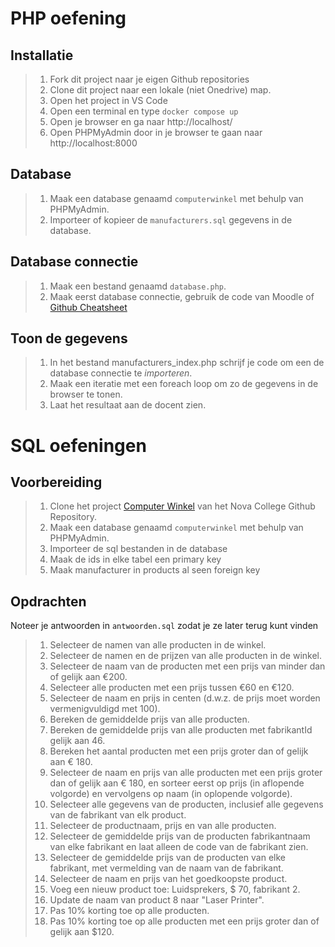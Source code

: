 # PHP oefening

## Installatie

> 1. Fork dit project naar je eigen Github repositories
> 2. Clone dit project naar een lokale (niet Onedrive) map.
> 3. Open het project in VS Code
> 4. Open een terminal en type `docker compose up`
> 5. Open je browser en ga naar http://localhost/
> 6. Open PHPMyAdmin door in je browser te gaan naar http://localhost:8000

## Database

> 1. Maak een database genaamd `computerwinkel` met behulp van PHPMyAdmin.
> 2. Importeer of kopieer de `manufacturers.sql` gegevens in de database.


## Database connectie

> 1. Maak een bestand genaamd `database.php`.
> 2. Maak eerst database connectie, gebruik de code van Moodle of [Github Cheatsheet](https://github.com/NOVA-college-Haarlem/Mysqli-cheatsheet)

## Toon de gegevens
> 1. In het bestand manufacturers_index.php schrijf je code om een de database connectie te *importeren*.
> 2. Maak een iteratie met een foreach loop om zo de gegevens in de browser te tonen.
> 3. Laat het resultaat aan de docent zien.

# SQL oefeningen

## Voorbereiding

> 1. Clone het project [Computer Winkel](https://github.com/NOVA-college-Haarlem/computer-winkel) van het Nova College Github Repository.
> 2. Maak een database genaamd `computerwinkel` met behulp van PHPMyAdmin.
> 3. Importeer de sql bestanden in de database
> 4. Maak de ids in elke tabel een primary key
> 5. Maak manufacturer in products al seen foreign key

## Opdrachten

Noteer je antwoorden in `antwoorden.sql` zodat je ze later terug kunt vinden
> 1.	Selecteer de namen van alle producten in de winkel.
> 2.	Selecteer de namen en de prijzen van alle producten in de winkel.
> 3.	Selecteer de naam van de producten met een prijs van minder dan of gelijk aan €200.
> 4.	Selecteer alle producten met een prijs tussen €60 en €120.
> 5.	Selecteer de naam en prijs in centen (d.w.z. de prijs moet worden vermenigvuldigd met 100).
> 6.	Bereken de gemiddelde prijs van alle producten.
> 7.	Bereken de gemiddelde prijs van alle producten met fabrikantId gelijk aan 46.
> 8.	Bereken het aantal producten met een prijs groter dan of gelijk aan € 180.
> 9.	Selecteer de naam en prijs van alle producten met een prijs groter dan of gelijk aan € 180, en sorteer eerst op prijs (in aflopende volgorde) en vervolgens op naam (in oplopende volgorde).
> 10.	Selecteer alle gegevens van de producten, inclusief alle gegevens van de fabrikant van elk product.
> 11.	Selecteer de productnaam, prijs en van alle producten.
> 12.	Selecteer de gemiddelde prijs van de producten fabrikantnaam van elke fabrikant en laat alleen de code van de fabrikant zien.
> 13.	Selecteer de gemiddelde prijs van de producten van elke fabrikant, met vermelding van de naam van de fabrikant.
> 14.	Selecteer de naam en prijs van het goedkoopste product.
> 15.	Voeg een nieuw product toe: Luidsprekers, $ 70, fabrikant 2.
> 16.	Update de naam van product 8 naar "Laser Printer".
> 17.	Pas 10% korting toe op alle producten.
> 18.	Pas 10% korting toe op alle producten met een prijs groter dan of gelijk aan $120.
